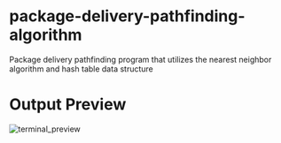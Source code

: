 # package-delivery-pathfinding-algorithm
Package delivery pathfinding program that utilizes the nearest neighbor algorithm and hash table data structure

# Output Preview
![terminal_preview](https://github.com/drewmarsh/package-delivery-pathfinding-algorithm/assets/78824781/1cff66d0-a264-4724-ac7a-7cbb711fc6bb)

